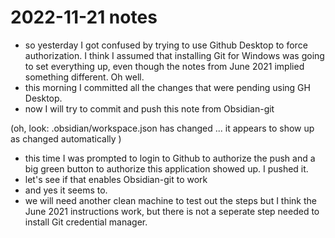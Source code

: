 # 2022-11-21 notes

- so yesterday I got confused by trying to use Github Desktop to force authorization. I think I assumed that installing Git for Windows was going to set everything up, even though the notes from June 2021 implied something different. Oh well.
- this morning I committed all the changes that were pending using GH Desktop.
- now I will try to commit and push this note from Obsidian-git

(oh, look: .obsidian/workspace.json has changed ...
 it appears to show up as changed automatically )

- this time I was prompted to login to Github to authorize the push and a big green button to authorize this application showed up. I pushed it.
-  let's see if that enables Obsidian-git to work
 - and yes it seems to.
 - we will need another clean machine to test out the steps but I think the June 2021 instructions work, but there is not a seperate step needed to install Git credential manager.

